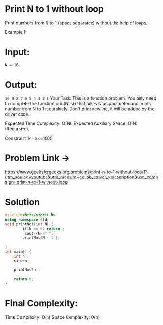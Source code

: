 # Print N to 1 without loop
Print numbers from N to 1 (space separated) without the help of loops.

Example 1:

# Input:
```N = 10```
# Output: 
```10 9 8 7 6 5 4 3 2 1```
Your Task:
This is a function problem. You only need to complete the function printNos() that takes N as parameter and prints number from N to 1 recursively. Don't print newline, it will be added by the driver code.


Expected Time Complexity: O(N).
Expected Auxiliary Space: O(N) (Recursive).

Constraint
1<=n<=1000

# Problem Link ->
https://www.geeksforgeeks.org/problems/print-n-to-1-without-loop/1?utm_source=youtube&utm_medium=collab_striver_ytdescription&utm_campaign=print-n-to-1-without-loop

# Solution
```C++
#include<bits/stdc++.h>
using namespace std;
void printNos(int N) {
        if(N == 0) return ;
         cout<<N<<" ";
        printNos(N - 1 );
      
}
int main() {
    int n ;
    cin>>n;
    
    printNos(n);
    
    return 0;
}
```
# Final Complexity:
Time Complexity: O(n)
Space Complexity: O(n) 


